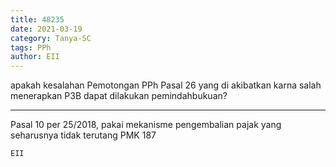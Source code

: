 ```yaml
---
title: 48235
date: 2021-03-19
category: Tanya-SC
tags: PPh
author: EII
---
```


apakah kesalahan Pemotongan PPh Pasal 26 yang di akibatkan karna salah menerapkan P3B dapat dilakukan pemindahbukuan?

---

Pasal 10 per 25/2018, pakai mekanisme pengembalian pajak yang seharusnya tidak terutang PMK 187

`EII`

